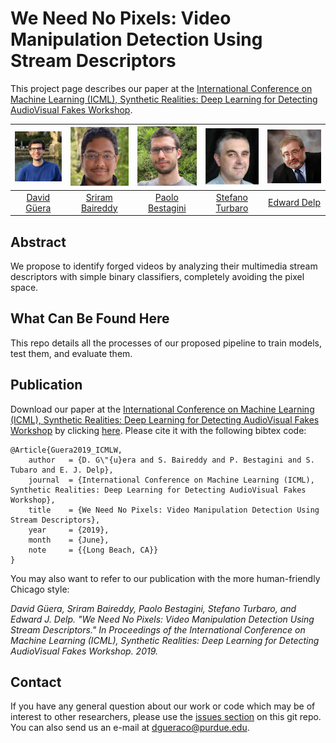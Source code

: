 # We Need No Pixels: Video Manipulation Detection Using Stream Descriptors

This project page describes our paper at the [International Conference on Machine Learning (ICML), Synthetic Realities: Deep Learning for Detecting AudioVisual Fakes Workshop](https://sites.google.com/view/audiovisualfakes-icml2019/).

| ![David Güera][image-david] | ![Sriram Baireddy][image-sriram] | ![Paolo Bestagini][image-paolo] |  ![Stefano Turbaro][image-stefano] | ![Edward Delp][image-delp] |
| :---: | :---: | :---: | :---: | :---: |
| [David Güera][web-david] | [Sriram Baireddy][web-sriram] | [Paolo Bestagini][web-paolo] |  [Stefano Turbaro][web-stefano] | [Edward Delp][web-delp] |

## Abstract

We propose to identify forged videos by analyzing their multimedia stream descriptors with simple binary classifiers, completely avoiding the pixel space.

## What Can Be Found Here

This repo details all the processes of our proposed pipeline to train models, test them, and evaluate them.

## Publication

Download our paper at the [International Conference on Machine Learning (ICML), Synthetic Realities: Deep Learning for Detecting AudioVisual Fakes Workshop](https://sites.google.com/view/audiovisualfakes-icml2019/) by clicking [here](https://arxiv.org/abs/1906.08743). Please cite it with the following bibtex code:

```
@Article{Guera2019_ICMLW,
    author   = {D. G\"{u}era and S. Baireddy and P. Bestagini and S. Tubaro and E. J. Delp},
    journal  = {International Conference on Machine Learning (ICML), Synthetic Realities: Deep Learning for Detecting AudioVisual Fakes Workshop},
    title    = {We Need No Pixels: Video Manipulation Detection Using Stream Descriptors},
    year     = {2019},
    month    = {June},
    note     = {{Long Beach, CA}}
}
```

You may also want to refer to our publication with the more human-friendly Chicago style:

*David Güera, Sriram Baireddy, Paolo Bestagini, Stefano Turbaro, and Edward J. Delp. "We Need No Pixels: Video Manipulation Detection Using Stream Descriptors." In Proceedings of the International Conference on Machine Learning (ICML), Synthetic Realities: Deep Learning for Detecting AudioVisual Fakes Workshop. 2019.*

## Contact

If you have any general question about our work or code which may be of interest to other researchers, please use the [issues section](https://github.com/dguera/fake-video-detection-without-pixels/issues)
on this git repo. You can also send us an e-mail at [dgueraco@purdue.edu](mailto:dgueraco@purdue.edu).


<!--Images-->
[image-sriram]: misc/images/sriram_baireddy.jpg "Sriram Baireddy"
[image-david]: misc/images/david_guera.jpg "David Güera"
[image-paolo]: misc/images/paolo_bestagini.png "Paolo Bestagini"
[image-stefano]: misc/images/stefano_tubaro.jpg "Stefano Turbaro"
[image-delp]: misc/images/edward_delp.jpg "Edward Delp"

[image-viper-logo]: misc/images/politecnico_milano_logo.png
[image-purdue-logo]: misc/images/purdue_logo.png
[image-polimi-logo]: misc/images/viper_logo.png

<!--Links-->
[web-sriram]: https://lorenz.ecn.purdue.edu/~sbairedd
[web-david]: https://engineering.purdue.edu/~dgueraco
[web-paolo]: http://home.deib.polimi.it/bestagini
[web-stefano]: http://home.deib.polimi.it/tubaro
[web-delp]: https://engineering.purdue.edu/~ace